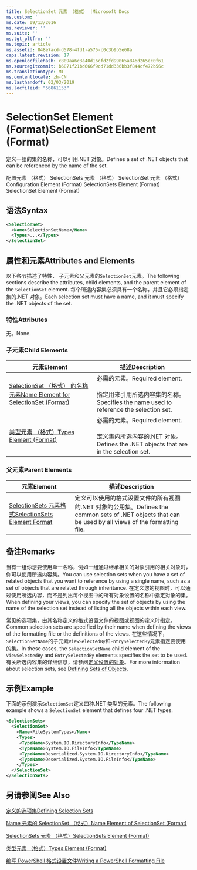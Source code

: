 ```yaml
---
title: SelectionSet 元素 （格式） |Microsoft Docs
ms.custom: ''
ms.date: 09/13/2016
ms.reviewer: ''
ms.suite: ''
ms.tgt_pltfrm: ''
ms.topic: article
ms.assetid: 848e7acd-d578-4fd1-a575-c0c3b9b5e68a
caps.latest.revision: 17
ms.openlocfilehash: c809aa6c3a40d16cfd2fd99065a846d265ec0f61
ms.sourcegitcommit: b6871f21bd666f9cd71dd336bb3f844cf472b56c
ms.translationtype: MT
ms.contentlocale: zh-CN
ms.lasthandoff: 02/03/2019
ms.locfileid: "56861153"
---
```

# <a name="selectionset-element-format"></a><span data-ttu-id="f8553-102">SelectionSet Element (Format)</span><span class="sxs-lookup"><span data-stu-id="f8553-102">SelectionSet Element (Format)</span></span>

<span data-ttu-id="f8553-103">定义一组的集的名称，可以引用.NET 对象。</span><span class="sxs-lookup"><span data-stu-id="f8553-103">Defines a set of .NET objects that can be referenced by the name of the set.</span></span>

<span data-ttu-id="f8553-104">配置元素 （格式） SelectionSets 元素 （格式） SelectionSet 元素 （格式）</span><span class="sxs-lookup"><span data-stu-id="f8553-104">Configuration Element (Format) SelectionSets Element (Format) SelectionSet Element (Format)</span></span>

## <a name="syntax"></a><span data-ttu-id="f8553-105">语法</span><span class="sxs-lookup"><span data-stu-id="f8553-105">Syntax</span></span>

```xml
<SelectionSet>
  <Name>SelectionSetName</Name>
  <Types>...</Types>
</SelectionSet>
```

## <a name="attributes-and-elements"></a><span data-ttu-id="f8553-106">属性和元素</span><span class="sxs-lookup"><span data-stu-id="f8553-106">Attributes and Elements</span></span>

<span data-ttu-id="f8553-107">以下各节描述了特性、 子元素和父元素的`SelectionSet`元素。</span><span class="sxs-lookup"><span data-stu-id="f8553-107">The following sections describe the attributes, child elements, and the parent element of the `SelectionSet` element.</span></span> <span data-ttu-id="f8553-108">每个所选内容集必须具有一个名称，并且它必须指定集的.NET 对象。</span><span class="sxs-lookup"><span data-stu-id="f8553-108">Each selection set must have a name, and it must specify the .NET objects of the set.</span></span>

### <a name="attributes"></a><span data-ttu-id="f8553-109">特性</span><span class="sxs-lookup"><span data-stu-id="f8553-109">Attributes</span></span>

<span data-ttu-id="f8553-110">无。</span><span class="sxs-lookup"><span data-stu-id="f8553-110">None.</span></span>

### <a name="child-elements"></a><span data-ttu-id="f8553-111">子元素</span><span class="sxs-lookup"><span data-stu-id="f8553-111">Child Elements</span></span>

|<span data-ttu-id="f8553-112">元素</span><span class="sxs-lookup"><span data-stu-id="f8553-112">Element</span></span>|<span data-ttu-id="f8553-113">描述</span><span class="sxs-lookup"><span data-stu-id="f8553-113">Description</span></span>|
|-------------|-----------------|
|[<span data-ttu-id="f8553-114">SelectionSet （格式） 的名称元素</span><span class="sxs-lookup"><span data-stu-id="f8553-114">Name Element for SelectionSet (Format)</span></span>](./name-element-for-selectionset-format.md)|<span data-ttu-id="f8553-115">必需的元素。</span><span class="sxs-lookup"><span data-stu-id="f8553-115">Required element.</span></span><br /><br /> <span data-ttu-id="f8553-116">指定用来引用所选内容集的名称。</span><span class="sxs-lookup"><span data-stu-id="f8553-116">Specifies the name used to reference the selection set.</span></span>|
|[<span data-ttu-id="f8553-117">类型元素 （格式）</span><span class="sxs-lookup"><span data-stu-id="f8553-117">Types Element (Format)</span></span>](./types-element-for-selectionset-format.md)|<span data-ttu-id="f8553-118">必需的元素。</span><span class="sxs-lookup"><span data-stu-id="f8553-118">Required element.</span></span><br /><br /> <span data-ttu-id="f8553-119">定义集内所选内容的.NET 对象。</span><span class="sxs-lookup"><span data-stu-id="f8553-119">Defines the .NET objects that are in the selection set.</span></span>|

### <a name="parent-elements"></a><span data-ttu-id="f8553-120">父元素</span><span class="sxs-lookup"><span data-stu-id="f8553-120">Parent Elements</span></span>

|<span data-ttu-id="f8553-121">元素</span><span class="sxs-lookup"><span data-stu-id="f8553-121">Element</span></span>|<span data-ttu-id="f8553-122">描述</span><span class="sxs-lookup"><span data-stu-id="f8553-122">Description</span></span>|
|-------------|-----------------|
|[<span data-ttu-id="f8553-123">SelectionSets 元素格式</span><span class="sxs-lookup"><span data-stu-id="f8553-123">SelectionSets Element Format</span></span>](./selectionsets-element-format.md)|<span data-ttu-id="f8553-124">定义可以使用的格式设置文件的所有视图的.NET 对象的公用集。</span><span class="sxs-lookup"><span data-stu-id="f8553-124">Defines the common sets of .NET objects that can be used by all views of the formatting file.</span></span>|

## <a name="remarks"></a><span data-ttu-id="f8553-125">备注</span><span class="sxs-lookup"><span data-stu-id="f8553-125">Remarks</span></span>

<span data-ttu-id="f8553-126">当有一组你想要使用单一名称，例如一组通过继承相关的对象引用的相关对象时，你可以使用所选内容集。</span><span class="sxs-lookup"><span data-stu-id="f8553-126">You can use selection sets when you have a set of related objects that you want to reference by using a single name, such as a set of objects that are related through inheritance.</span></span> <span data-ttu-id="f8553-127">在定义您的视图时，可以通过使用所选内容，而不是列出每个视图中的所有对象设置的名称中指定对象的集。</span><span class="sxs-lookup"><span data-stu-id="f8553-127">When defining your views, you can specify the set of objects by using the name of the selection set instead of listing all the objects within each view.</span></span>

<span data-ttu-id="f8553-128">常见的选项集，由其名称定义的格式设置文件的视图或视图的定义时指定。</span><span class="sxs-lookup"><span data-stu-id="f8553-128">Common selection sets are specified by their name when defining the views of the formatting file or the definitions of the views.</span></span> <span data-ttu-id="f8553-129">在这些情况下，`SelectionSetName`的子元素`ViewSelectedBy`和`EntrySelectedBy`元素指定要使用的集。</span><span class="sxs-lookup"><span data-stu-id="f8553-129">In these cases, the `SelectionSetName` child element of the `ViewSelectedBy` and `EntrySelectedBy` elements specifies the set to be used.</span></span> <span data-ttu-id="f8553-130">有关所选内容集的详细信息，请参阅[定义设置的对象](./defining-selection-sets.md)。</span><span class="sxs-lookup"><span data-stu-id="f8553-130">For more information about selection sets, see [Defining Sets of Objects](./defining-selection-sets.md).</span></span>

## <a name="example"></a><span data-ttu-id="f8553-131">示例</span><span class="sxs-lookup"><span data-stu-id="f8553-131">Example</span></span>

<span data-ttu-id="f8553-132">下面的示例演示`SelectionSet`定义四种.NET 类型的元素。</span><span class="sxs-lookup"><span data-stu-id="f8553-132">The following example shows a `SelectionSet` element that defines four .NET types.</span></span>

```xml
<SelectionSets>
  <SelectionSet>
    <Name>FileSystemTypes</Name>
    <Types>
     <TypeName>System.IO.DirectoryInfo</TypeName>
     <TypeName>System.IO.FileInfo</TypeName>
     <TypeName>Deserialized.System.IO.DirectoryInfo</TypeName>
     <TypeName>Deserialized.System.IO.FileInfo</TypeName>
    </Types>
  </SelectionSet>
</SelectionSets>
```

## <a name="see-also"></a><span data-ttu-id="f8553-133">另请参阅</span><span class="sxs-lookup"><span data-stu-id="f8553-133">See Also</span></span>

[<span data-ttu-id="f8553-134">定义的选项集</span><span class="sxs-lookup"><span data-stu-id="f8553-134">Defining Selection Sets</span></span>](./defining-selection-sets.md)

[<span data-ttu-id="f8553-135">Name 元素的 SelectionSet （格式）</span><span class="sxs-lookup"><span data-stu-id="f8553-135">Name Element of SelectionSet (Format)</span></span>](./name-element-for-selectionset-format.md)

[<span data-ttu-id="f8553-136">SelectionSets 元素 （格式）</span><span class="sxs-lookup"><span data-stu-id="f8553-136">SelectionSets Element (Format)</span></span>](./selectionsets-element-format.md)

[<span data-ttu-id="f8553-137">类型元素 （格式）</span><span class="sxs-lookup"><span data-stu-id="f8553-137">Types Element (Format)</span></span>](./types-element-for-selectionset-format.md)

[<span data-ttu-id="f8553-138">编写 PowerShell 格式设置文件</span><span class="sxs-lookup"><span data-stu-id="f8553-138">Writing a PowerShell Formatting File</span></span>](./writing-a-powershell-formatting-file.md)
